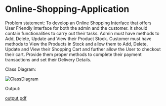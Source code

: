 # Online-Shopping-Application
Problem statement:
To develop an Online Shopping Interface that offers User Friendly Interface for both the admin and the customer. It should contain functionalities to carry out their tasks. Admin must have methods to Add, Delete, Update and View their Product Stock. Customer must have methods to View the Products in Stock and allow them to Add, Delete, Update and View their Shopping Cart and further allow the User to checkout their cart. Provide them proper methods to complete their payment transactions and set their Delivery Details.

Class Diagram:

![ClassDiagram](https://github.com/user-attachments/assets/e6805313-836c-466a-a5c3-059323f70e0c)

Output:

[output.pdf](https://github.com/user-attachments/files/17681477/output.pdf)
